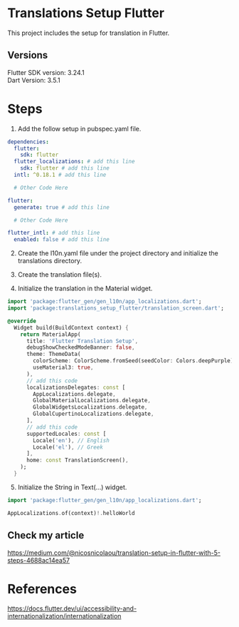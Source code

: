 # Translations Setup Flutter

This project includes the setup for translation in Flutter.

## Versions

Flutter SDK version: 3.24.1 <br />
Dart Version: 3.5.1 <br />

# Steps

1) Add the follow setup in pubspec.yaml file.

```yaml
dependencies:
  flutter:
    sdk: flutter
  flutter_localizations: # add this line
    sdk: flutter # add this line
  intl: ^0.18.1 # add this line

  # Other Code Here

flutter:
  generate: true # add this line

  # Other Code Here

flutter_intl: # add this line
  enabled: false # add this line
```

2) Create the l10n.yaml file under the project directory and initialize the translations directory.

3) Create the translation file(s).

4) Initialize the translation in the Material widget.

```dart
import 'package:flutter_gen/gen_l10n/app_localizations.dart';
import 'package:translations_setup_flutter/translation_screen.dart';

@override
  Widget build(BuildContext context) {
    return MaterialApp(
      title: 'Flutter Translation Setup',
      debugShowCheckedModeBanner: false,
      theme: ThemeData(
        colorScheme: ColorScheme.fromSeed(seedColor: Colors.deepPurple),
        useMaterial3: true,
      ),
      // add this code
      localizationsDelegates: const [
        AppLocalizations.delegate,
        GlobalMaterialLocalizations.delegate,
        GlobalWidgetsLocalizations.delegate,
        GlobalCupertinoLocalizations.delegate,
      ],
      // add this code
      supportedLocales: const [
        Locale('en'), // English
        Locale('el'), // Greek
      ],
      home: const TranslationScreen(),
    );
  }
```

5) Initialize the String in Text(...) widget.

```dart
import 'package:flutter_gen/gen_l10n/app_localizations.dart';

AppLocalizations.of(context)!.helloWorld
```

## Check my article

https://medium.com/@nicosnicolaou/translation-setup-in-flutter-with-5-steps-4688ac14ea57 <br />

# References

https://docs.flutter.dev/ui/accessibility-and-internationalization/internationalization <br />